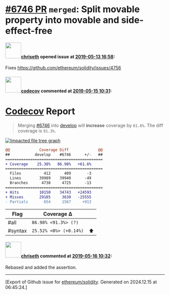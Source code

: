 # [\#6746 PR](https://github.com/ethereum/solidity/pull/6746) `merged`: Split movable property into movable and side-effect-free

#### <img src="https://avatars.githubusercontent.com/u/9073706?v=4" width="50">[chriseth](https://github.com/chriseth) opened issue at [2019-05-13 16:58](https://github.com/ethereum/solidity/pull/6746):

Fixes https://github.com/ethereum/solidity/issues/4756

#### <img src="https://avatars.githubusercontent.com/in/254?v=4" width="50">[codecov](https://github.com/apps/codecov) commented at [2019-05-15 10:31](https://github.com/ethereum/solidity/pull/6746#issuecomment-492599808):

# [Codecov](https://codecov.io/gh/ethereum/solidity/pull/6746?src=pr&el=h1) Report
> Merging [#6746](https://codecov.io/gh/ethereum/solidity/pull/6746?src=pr&el=desc) into [develop](https://codecov.io/gh/ethereum/solidity/commit/d172b9bf11f24cd1bd3c92db3defa3d6f1619bf5?src=pr&el=desc) will **increase** coverage by `61.6%`.
> The diff coverage is `91.3%`.

[![Impacted file tree graph](https://codecov.io/gh/ethereum/solidity/pull/6746/graphs/tree.svg?width=650&token=87PGzVEwU0&height=150&src=pr)](https://codecov.io/gh/ethereum/solidity/pull/6746?src=pr&el=tree)

```diff
@@             Coverage Diff             @@
##           develop    #6746      +/-   ##
===========================================
+ Coverage    25.38%   86.98%   +61.6%     
===========================================
  Files          412      409       -3     
  Lines        39989    39940      -49     
  Branches      4738     4725      -13     
===========================================
+ Hits         10150    34743   +24593     
+ Misses       29185     3630   -25555     
- Partials       654     1567     +913
```

| Flag | Coverage Δ | |
|---|---|---|
| #all | `86.98% <91.3%> (?)` | |
| #syntax | `25.52% <0%> (+0.14%)` | :arrow_up: |

#### <img src="https://avatars.githubusercontent.com/u/9073706?v=4" width="50">[chriseth](https://github.com/chriseth) commented at [2019-05-16 10:32](https://github.com/ethereum/solidity/pull/6746#issuecomment-493013440):

Rebased and added the assertion.


-------------------------------------------------------------------------------



[Export of Github issue for [ethereum/solidity](https://github.com/ethereum/solidity). Generated on 2024.12.15 at 06:45:24.]
